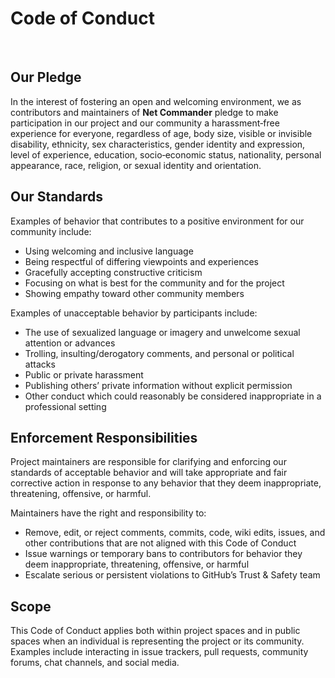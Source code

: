 # Code of Conduct
<br>

## Our Pledge

In the interest of fostering an open and welcoming environment, we as contributors and maintainers of **Net Commander** pledge to make participation in our project and our community a harassment‑free experience for everyone, regardless of age, body size, visible or invisible disability, ethnicity, sex characteristics, gender identity and expression, level of experience, education, socio‑economic status, nationality, personal appearance, race, religion, or sexual identity and orientation.

## Our Standards

Examples of behavior that contributes to a positive environment for our community include:

- Using welcoming and inclusive language  
- Being respectful of differing viewpoints and experiences  
- Gracefully accepting constructive criticism  
- Focusing on what is best for the community and for the project 
- Showing empathy toward other community members  

Examples of unacceptable behavior by participants include:

- The use of sexualized language or imagery and unwelcome sexual attention or advances  
- Trolling, insulting/derogatory comments, and personal or political attacks  
- Public or private harassment  
- Publishing others’ private information without explicit permission  
- Other conduct which could reasonably be considered inappropriate in a professional setting  

## Enforcement Responsibilities

Project maintainers are responsible for clarifying and enforcing our standards of acceptable behavior and will take appropriate and fair corrective action in response to any behavior that they deem inappropriate, threatening, offensive, or harmful.

Maintainers have the right and responsibility to:

- Remove, edit, or reject comments, commits, code, wiki edits, issues, and other contributions that are not aligned with this Code of Conduct  
- Issue warnings or temporary bans to contributors for behavior they deem inappropriate, threatening, offensive, or harmful  
- Escalate serious or persistent violations to GitHub’s Trust & Safety team  

## Scope

This Code of Conduct applies both within project spaces and in public spaces when an individual is representing the project or its community. Examples include interacting in issue trackers, pull requests, community forums, chat channels, and social media.